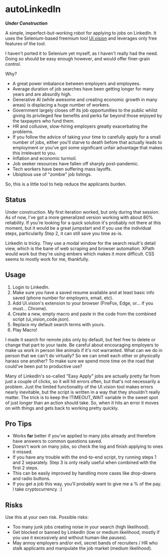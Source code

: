 # autoLinkedIn

***Under Construction***

A simple, imperfect-but-working robot for applying to jobs on LinkedIn. It uses the Selenium-based freemium tool [UI.vision](https://UI.vision) and leverages only free features of the tool.

I haven't ported it to Selenium yet myself, as I haven't really had the need. Doing so should be easy enough however, and would offer finer-grain control.

Why? 
  - A great power imbalance between employers and employees.
  - Average duration of job searches have been getting longer for many years and are absurdly high.
  - Generative AI (while awesome and creating economic growth in many areas) is displacing a huge number of workers.
  - Government largely closes off its job opportunities to the public whilst giving its privileged few benefits and perks far beyond those enjoyed by the taxpayers who fund them.
  - HR and collusive, slow-hiring employers greatly exacerbating the problems.
  - If you follow the advice of taking your time to carefully apply for a small number of jobs, either you'll starve to death before that actually leads to employment or you've got some significant unfair advantage that makes this irrelevant to you.
  - Inflation and economic turmoil.
  - Job seeker resources have fallen off sharply post-pandemic.
  - Tech workers have been suffering mass layoffs.
  - Ubiqitous use of "zombie" job listings.

So, this is a little tool to help reduce the applicants burden. 

## Status

Under construction. My first iteration worked, but only during that session. As of now, I've got a more generalized version working with about 80% reliability. If you're looking for a quick solution it's probably not there at this moment, but it would be a great jumpstart and if you use the individual steps, particularlly Step 2, it can still save you time as-is.

LinkedIn is tricky. They use a modal window for the search result's detail view, which is the bane of web scraping and browser automation. XPath would work but they're using embers which makes it more difficult. CSS seems to mostly work for me, thankfully.

## Usage

  1. Login to LinkedIn.
  2. Make sure you have a saved resume available and at least basic info saved (phone number for employers, email, etc).
  3. Add UI.vision's extension to your browser (FireFox, Edge, or... if you must... Chrome).
  4. Create a new, empty macro and paste in the code from the combined script (ui_vision_code.json).
  5. Replace my default search terms with yours. 
  6. Play Macro!

I made it search for remote jobs only by default, but feel free to delete or change that part to your taste. Be careful about encouraging employers to make us work in person like animals if it's not warranted. What can we do in person that we can't do virtually? So we can smell each other or physically harass one another? To make sure we spend more time on the road that could've been put to productive use?

Many of LinkedIn's so-called "Easy Apply" jobs are actually pretty far from just a couple of clicks, so it will hit errors often, but that's not necessarily a problem. Just the limited functionality of the UI.vision tool makes errors nearly inevitable, but the script is written in a way that they shouldn't really matter. The trick is to keep the !TIMEOUT_WAIT variable in the sweet spot of just longer than an action should take. So, when it hits an error it moves on with things and gets back to working pretty quickly.

## Pro Tips

  - Works **far** better if you've applied to many jobs already and therefore have answers to common questions saved.
  - Doesn't work on many jobs, so check the log and finish applying to ones it missed.
  - If you have any trouble with the end-to-end script, try running steps 1 and 2 separately. Step 3 is only really useful when combined with the first 2 steps. 
  - This can be easily improved by handling more cases like drop-downs and radio buttons.
  - If you get a job this way, you'll probably want to give me a % of the pay. I take cryptocurrency. :)

## Risks 

Use this at your own risk. Possible risks:
  - Too many junk jobs creating noise in your search (high likelihood).
  - Get blocked or banned by LinkedIn (low or medium likelihood, mostly if you use it excessively and without human-like pauses).
  - May annoy employers and/or evil, secret bands of recruiters / HR who stalk applicants and manipulate the job market (medium likelihood).
